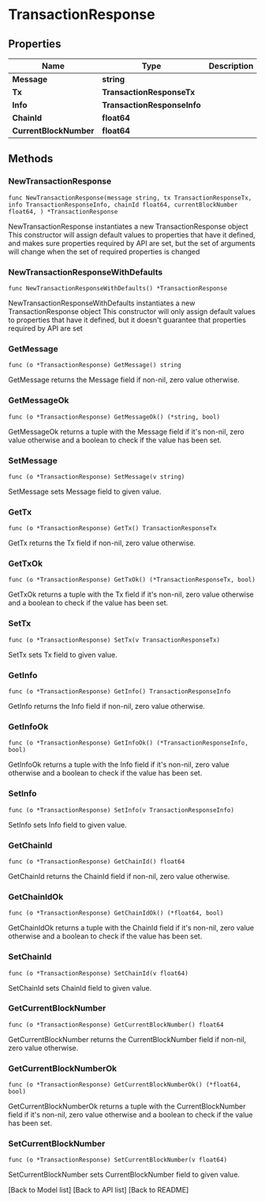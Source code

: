 # TransactionResponse

## Properties

| Name                   | Type                        | Description | Notes |
| ---------------------- | --------------------------- | ----------- | ----- |
| **Message**            | **string**                  |             |       |
| **Tx**                 | **TransactionResponseTx**   |             |       |
| **Info**               | **TransactionResponseInfo** |             |       |
| **ChainId**            | **float64**                 |             |       |
| **CurrentBlockNumber** | **float64**                 |             |       |

## Methods

### NewTransactionResponse

`func NewTransactionResponse(message string, tx TransactionResponseTx, info TransactionResponseInfo, chainId float64, currentBlockNumber float64, ) *TransactionResponse`

NewTransactionResponse instantiates a new TransactionResponse object This constructor will assign default values to properties that have it defined, and makes sure properties required by API are set, but the set of arguments will change when the set of required properties is changed

### NewTransactionResponseWithDefaults

`func NewTransactionResponseWithDefaults() *TransactionResponse`

NewTransactionResponseWithDefaults instantiates a new TransactionResponse object This constructor will only assign default values to properties that have it defined, but it doesn't guarantee that properties required by API are set

### GetMessage

`func (o *TransactionResponse) GetMessage() string`

GetMessage returns the Message field if non-nil, zero value otherwise.

### GetMessageOk

`func (o *TransactionResponse) GetMessageOk() (*string, bool)`

GetMessageOk returns a tuple with the Message field if it's non-nil, zero value otherwise and a boolean to check if the value has been set.

### SetMessage

`func (o *TransactionResponse) SetMessage(v string)`

SetMessage sets Message field to given value.

### GetTx

`func (o *TransactionResponse) GetTx() TransactionResponseTx`

GetTx returns the Tx field if non-nil, zero value otherwise.

### GetTxOk

`func (o *TransactionResponse) GetTxOk() (*TransactionResponseTx, bool)`

GetTxOk returns a tuple with the Tx field if it's non-nil, zero value otherwise and a boolean to check if the value has been set.

### SetTx

`func (o *TransactionResponse) SetTx(v TransactionResponseTx)`

SetTx sets Tx field to given value.

### GetInfo

`func (o *TransactionResponse) GetInfo() TransactionResponseInfo`

GetInfo returns the Info field if non-nil, zero value otherwise.

### GetInfoOk

`func (o *TransactionResponse) GetInfoOk() (*TransactionResponseInfo, bool)`

GetInfoOk returns a tuple with the Info field if it's non-nil, zero value otherwise and a boolean to check if the value has been set.

### SetInfo

`func (o *TransactionResponse) SetInfo(v TransactionResponseInfo)`

SetInfo sets Info field to given value.

### GetChainId

`func (o *TransactionResponse) GetChainId() float64`

GetChainId returns the ChainId field if non-nil, zero value otherwise.

### GetChainIdOk

`func (o *TransactionResponse) GetChainIdOk() (*float64, bool)`

GetChainIdOk returns a tuple with the ChainId field if it's non-nil, zero value otherwise and a boolean to check if the value has been set.

### SetChainId

`func (o *TransactionResponse) SetChainId(v float64)`

SetChainId sets ChainId field to given value.

### GetCurrentBlockNumber

`func (o *TransactionResponse) GetCurrentBlockNumber() float64`

GetCurrentBlockNumber returns the CurrentBlockNumber field if non-nil, zero value otherwise.

### GetCurrentBlockNumberOk

`func (o *TransactionResponse) GetCurrentBlockNumberOk() (*float64, bool)`

GetCurrentBlockNumberOk returns a tuple with the CurrentBlockNumber field if it's non-nil, zero value otherwise and a boolean to check if the value has been set.

### SetCurrentBlockNumber

`func (o *TransactionResponse) SetCurrentBlockNumber(v float64)`

SetCurrentBlockNumber sets CurrentBlockNumber field to given value.

\[Back to Model list] \[Back to API list] \[Back to README]
